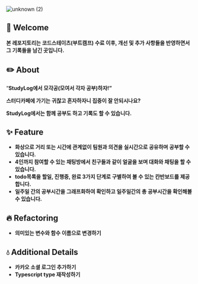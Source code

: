 ![unknown (2)](https://user-images.githubusercontent.com/92367032/183646537-18084af6-d1e4-4d08-b19c-f3d27de3ef79.png)


## 🐋 Welcome

**본 레포지토리는 코드스테이츠(부트캠프) 수료 이후, 개선 및 추가 사항들을 반영하면서 그 기록들을 남긴 곳입니다.**


## ✏️ About

“**StudyLog에서 모각공(모여서 각자 공부)하자!”**

**스터디카페에 가기는 귀찮고 혼자하자니 집중이 잘 안되시나요?**

**StudyLog에서는 함께 공부도 하고 기록도 할 수 있습니다.**

## ✨ Feature

- **화상으로 거리 또는 시간에 관계없이 팀원과 의견을 실시간으로 공유하며 공부할 수 있습니다.**
- **4인까지 참여할 수 있는 채팅방에서 친구들과 같이 얼굴을 보며 대화와 채팅을 할 수 있습니다.**
- **todo목록을 할일, 진행중, 완료 3가지 단계로 구별하여 볼 수 있는 칸반보드를 제공합니다.**
- **일주일 간의 공부시간을 그래프화하여 확인하고 일주일간의 총 공부시간을 확인해볼 수 있습니다.**

## 🔥 Refactoring

- **의미있는 변수와 함수 이름으로 변경하기**

## 💧 Additional Details

- **카카오 소셜 로그인 추가하기**
- **Typescript type 재작성하기**
